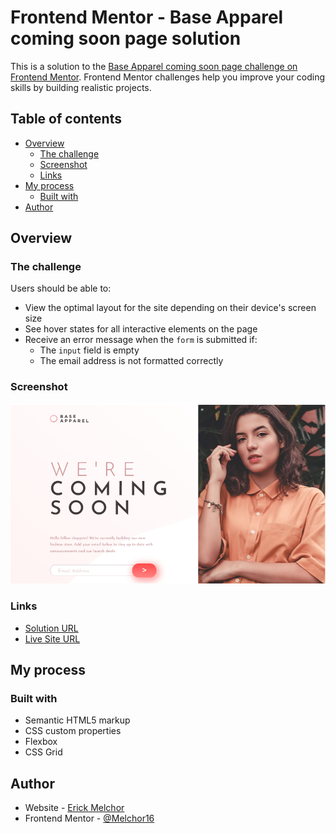 # Frontend Mentor - Base Apparel coming soon page solution

This is a solution to the [Base Apparel coming soon page challenge on Frontend Mentor](https://www.frontendmentor.io/challenges/base-apparel-coming-soon-page-5d46b47f8db8a7063f9331a0). Frontend Mentor challenges help you improve your coding skills by building realistic projects. 

## Table of contents

- [Overview](#overview)
  - [The challenge](#the-challenge)
  - [Screenshot](#screenshot)
  - [Links](#links)
- [My process](#my-process)
  - [Built with](#built-with)
- [Author](#author)

## Overview

### The challenge

Users should be able to:

- View the optimal layout for the site depending on their device's screen size
- See hover states for all interactive elements on the page
- Receive an error message when the `form` is submitted if:
  - The `input` field is empty
  - The email address is not formatted correctly

### Screenshot

![](./images/ss.png)

### Links

- [Solution URL](https://github.com/Melchor16/base-apparel)
- [Live Site URL](https://melchor16.github.io/base-apparel/)

## My process

### Built with

- Semantic HTML5 markup
- CSS custom properties
- Flexbox
- CSS Grid

## Author

- Website - [Erick Melchor](https://github.com/Melchor16/base-apparel)
- Frontend Mentor - [@Melchor16](https://www.frontendmentor.io/profile/Melchor16)